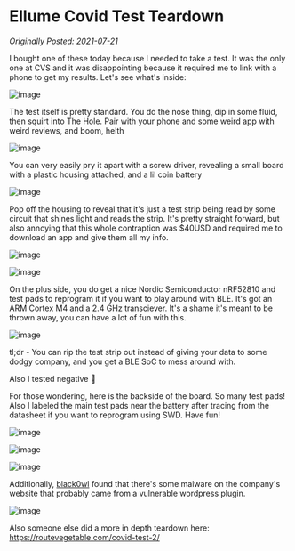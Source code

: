 # Ellume Covid Test Teardown

_Originally Posted: [2021-07-21](https://twitter.com/netspooky/status/1417721950881959938)_

I bought one of these today because I needed to take a test. It was the only one at CVS and it was disappointing because it required me to link with a phone to get my results. Let's see what's inside:

![image](https://user-images.githubusercontent.com/26436276/209997590-19cfbbca-b4a6-43cf-9806-41caf2818127.png)

The test itself is pretty standard. You do the nose thing, dip in some fluid, then squirt into The Hole. Pair with your phone and some weird app with weird reviews, and boom, helth

![image](https://user-images.githubusercontent.com/26436276/209997632-c4ff6d59-f0f6-46b0-abe1-2f06c99b65d5.png)

You can very easily pry it apart with a screw driver, revealing a small board with a plastic housing attached, and a lil coin battery

![image](https://user-images.githubusercontent.com/26436276/209997679-af82caa0-401a-4059-8f56-2f39f43f6380.png)

Pop off the housing to reveal that it's just a test strip being read by some circuit that shines light and reads the strip. It's pretty straight forward, but also annoying that this whole contraption was $40USD and required me to download an app and give them all my info.

![image](https://user-images.githubusercontent.com/26436276/209997714-67ec3f5e-d1fb-4def-a378-d26d906ff08a.png)

![image](https://user-images.githubusercontent.com/26436276/209997719-dfd2a4c6-4a72-4b4e-b95f-010fd2870dca.png)

On the plus side, you do get a nice Nordic Semiconductor nRF52810 and test pads to reprogram it if you want to play around with BLE. It's got an ARM Cortex M4 and a 2.4 GHz transciever. It's a shame it's meant to be thrown away, you can have a lot of fun with this.

![image](https://user-images.githubusercontent.com/26436276/209998039-b2232172-9008-402f-b7ba-3d211eb9e2ca.png)

tl;dr - You can rip the test strip out instead of giving your data to some dodgy company, and you get a BLE SoC to mess around with. 

Also I tested negative 🎉

For those wondering, here is the backside of the board. So many test pads! Also I labeled the main test pads near the battery after tracing from the datasheet if you want to reprogram using SWD. Have fun!

![image](https://user-images.githubusercontent.com/26436276/209997784-1f101ad6-64f7-4d61-997c-518c1f1e4b84.png)

![image](https://user-images.githubusercontent.com/26436276/209997793-c9787707-93d1-4b74-8343-210326553f82.png)

![image](https://user-images.githubusercontent.com/26436276/209997807-43323e00-c79b-468f-87b4-ed66146f2f82.png)

Additionally, [black0wl](https://twitter.com/b1ack0wl/status/1417991582444310528) found that there's some malware on the company's website that probably came from a vulnerable wordpress plugin.

![image](https://user-images.githubusercontent.com/26436276/209997902-d2dae350-aabf-4e16-bd8a-95780ae315bc.png)

Also someone else did a more in depth teardown here: https://routevegetable.com/covid-test-2/
